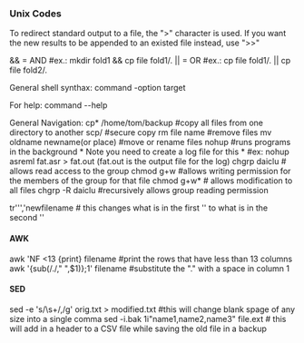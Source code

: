 ### Unix Codes ###

To redirect standard output to a file, the ">" character is used. If you want the new results to be appended to an existed file instead, use ">>"

&& = AND           #ex.: mkdir fold1 && cp file fold1/.
|| = OR            #ex.: cp file fold1/. || cp file fold2/.

General shell synthax:
command -option target

For help:
command --help

General Navigation: 
cp* /home/tom/backup #copy all files from one directory to another 
scp/                 #secure copy
rm file name         #remove files 
mv oldname newname(or place) #move or rename files 
nohup #runs programs in the background * Note you need to create a log file for this * 
        #ex: nohup asreml fat.asr > fat.out  (fat.out is the output file for the log) 
chgrp daiclu <filename> # allows read access to the group
chmod g+w <filename>   #allows writing permission for the members of the group for that file 
chmod g+w* # allows modification to all files 
chgrp -R daiclu <dirname> #recursively allows group reading permission 



tr''','<filename>newfilename # this changes what is in the first '' to what is in the second '' 

#### AWK ####

awk 'NF <13 {print} filename  #print the rows that have less than 13 columns 
awk '{sub(/\./," ",$1)};1' filename  #substitute the "." with a space in column 1


#### SED  ####
sed -e 's/\s\+/,/g' orig.txt > modified.txt #this will change blank spage of any size into a single comma 
sed -i.bak 1i"name1,name2,name3" file.ext # this will add in a header to a CSV file while saving the old file in a backup
